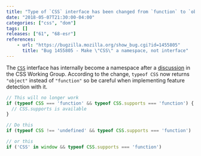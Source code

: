 ```yaml
---
title: "Type of `CSS` interface has been changed from `function` to `object`"
date: "2018-05-07T21:30:00-04:00"
categories: ["css", "dom"]
tags: []
releases: ["61", "68-esr"]
references:
    - url: "https://bugzilla.mozilla.org/show_bug.cgi?id=1455805"
      title: "Bug 1455805 - Make \"CSS\" a namespace, not interface"
---
```

The [`CSS`](https://developer.mozilla.org/docs/Web/API/CSS) interface has internally become a namespace after a [discussion](https://github.com/w3c/csswg-drafts/pull/437) in the CSS Working Group. According to the change, `typeof CSS` now returns `"object"` instead of `"function"` so be careful when implementing feature detection with it.

```js
// This will no longer work
if (typeof CSS === 'function' && typeof CSS.supports === 'function') {
  // CSS.supports is available
}

// Do this
if (typeof CSS !== 'undefined' && typeof CSS.supports === 'function')

// or this
if ('CSS' in window && typeof CSS.supports === 'function')
```
